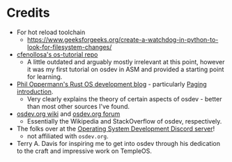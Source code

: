 # Credits
- For hot reload toolchain
  - https://www.geeksforgeeks.org/create-a-watchdog-in-python-to-look-for-filesystem-changes/
- [cfenollosa's os-tutorial repo](https://github.com/cfenollosa/os-tutorial)
    - A little outdated and arguably mostly irrelevant at this point, however
    it was my first tutorial on osdev in ASM and provided a starting
    point for learning.
- [Phil Oppermann's Rust OS development blog](https://os.phil-opp.com/) - particularly [Paging introduction](https://os.phil-opp.com/paging-introduction/).
    - Very clearly explains the theory of certain aspects of osdev - better than most other sources I've found.
- [osdev.org wiki](https://wiki.osdev.org/) and [osdev.org forum](https://forum.osdev.org/)
    - Essentially the Wikipedia and StackOverflow of osdev, respectively.
- The folks over at the [Operating System Development Discord server](https://discord.gg/RnCtsqD)!
    - not affiliated with `osdev.org`.
- Terry A. Davis for inspiring me to get into osdev through his dedication to the craft and impressive work on TempleOS.